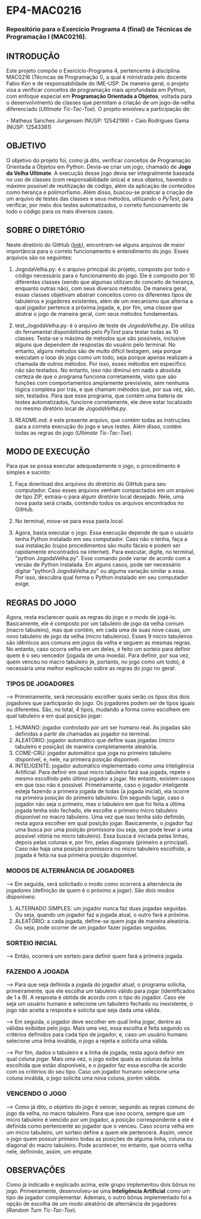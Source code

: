 # EP4-MAC0216
### Repositório para o Exercício Programa 4 (final) de Técnicas de Programação I (MAC0216).

## INTRODUÇÃO
Este projeto compõe o Exercício-Programa 4, pertencente à disciplina MAC0216 (Técnicas de Programação I), a qual é ministrada pelo docente Fabio Kon e de responsabilidade do IME-USP. De maneira geral, o projeto visa a verificar conceitos de programação mais aprofundada em Python, com enfoque especial em **Programação Orientada a Objetos**, voltada para o desenvolvimento de classes que permitam a criação de um jogo-da-velha diferenciado (*Ultimate Tic-Tac-Toe*). O projeto envolveu a participação de:

‣ Matheus Sanches Jurgensen (NUSP: 12542199)
‣ Caio Rodrigues Gama (NUSP: 12543381)

## OBJETIVO
O objetivo do projeto foi, como já dito, verificar conceitos de Programação Orientada a Objetos em Python. Devia-se criar um jogo, chamado de **Jogo da Velha Ultimate**. A execução desse jogo devia ser integralmente baseada no uso de classes (com responsabilidade única) e seus objetos, havendo o máximo possível de reutilização de código, além da aplicação de conteúdos como herança e polimorfismo. Além disso, buscou-se praticar a criação de um arquivo de testes das classes e seus métodos, utilizando o *PyTest*, para verificar, por meio dos testes automatizados, o correto funcionamento de todo o código para os mais diversos casos.

## SOBRE O DIRETÓRIO
Neste diretório do GitHub ([link](https://github.com/mathjug/EP4-MAC0216)), encontram-se alguns arquivos de maior importância para o correto funcionamento e entendimento do jogo. Esses arquivos são os seguintes:

1. JogodaVelha.py: é o arquivo principal do projeto, composto por todo o código necessário para o funcionamento do jogo. Ele é composto por 10 diferentes classes (sendo que algumas utilizam do conceito de herança, enquanto outras não), com seus diversos métodos. De maneira geral, essas classes objetivam abstrair conceitos como os diferentes tipos de tabuleiros e jogadores existentes, além de um mecanismo que alterna a qual jogador pertence a próxima jogada, e, por fim, uma classe que abstrai o jogo de maneira geral, com seus métodos fundamentais.

2. test_JogodaVelha.py: é o arquivo de teste de *JogodaVelha.py*. Ele utiliza do ferramental disponibilizado pelo *PyTest* para testar todas as 10 classes. Testa-se o máximo de métodos que são possíveis, inclusive alguns que dependem de respostas do usuário pelo terminal. No entanto, alguns métodos são de muito difícil testagem, seja porque executam o loop do jogo como um todo, seja porque apenas realizam a chamada de outros métodos. Por isso, esses métodos em específico não são testados. No entanto, isso não diminui em nada a absoluta certeza de que o programa funciona corretamente, visto que são funções com comportamentos amplamente previsíveis, sem nenhuma lógica complexa por trás, e que chamam métodos que, por sua vez, são, sim, testados. Para que esse programa, que contém uma bateria de testes automatizados, funcione corretamente, ele deve estar localizado no mesmo diretório local de *JogodaVelha.py*.

3. README.md: é este presente arquivo, que contém todas as instruções para a correta execução do jogo e seus testes. Além disso, contém todas as regras do jogo (*Ultimate Tic-Tac-Toe*).

## MODO DE EXECUÇÃO
Para que se possa executar adequadamente o jogo, o procedimento é simples e sucinto:

1) Faça download dos arquivos do diretório do GitHub para seu computador. Caso esses arquivos venham compactados em um arquivo de tipo ZIP, extraia-o para algum diretório local desejado. Nele, uma nova pasta será criada, contendo todos os arquivos encontrados no GitHub.

2) No terminal, mova-se para essa pasta local.

3) Agora, basta executar o jogo. Essa execução depende de que o usuário tenha Python instalado em seu computador. Caso não o tenha, faça a sua instalação (cujos procedimentos são muito fáceis e podem ser rapidamente encontrados na internet). Para executar, digite, no terminal, "python JogodaVelha.py". Esse comando pode variar de acordo com a versão de Python instalada. Em alguns casos, pode ser necessário digitar "python3 JogodaVelha.py" ou alguma variação similar a essa. Por isso, descubra qual forma o Python instalado em seu computador exige.

## REGRAS DO JOGO
Agora, resta esclarecer quais as regras do jogo e o modo de jogá-lo. Basicamente, ele é composto por um tabuleiro de jogo da velha comum (macro tabuleiro), mas que contém, em cada uma de suas nove casas, um novo tabuleiro de jogo da velha (micro tabuleiros). Esses 9 micro tabuleiros são idênticos aos comuns em jogos da velha e seguem as mesmas regras. No entanto, caso ocorra velha em um deles, é feito um sorteio para definir quem é o seu vencedor (jogada de uma moeda). Para definir, por sua vez, quem venceu no macro tabuleiro (e, portanto, no jogo como um todo), é necessária uma melhor explicação sobre as regras do jogo no geral:

### TIPOS DE JOGADORES
--> Primeiramente, será necessário escolher quais serão os tipos dos dois jogadores que participarão do jogo. Os jogadores podem ser de tipos iguais ou diferentes. São, no total, 4 tipos, mudando a forma como escolhem em qual tabuleiro e em qual posição jogar:

1. HUMANO: jogador controlado por um ser humano real. As jogadas são definidas a partir de chamadas ao jogador no terminal.
2. ALEATÓRIO: jogador automático que define suas jogadas (micro tabuleiro e posição) de maneira completamente aleatória.
3. COME-CRU: jogador automático que joga no primeiro tabuleiro disponível, e, nele, na primeira posição disponível.
4. INTELIGENTE: jogador automático implementado como uma Inteligência Artificial. Para definir em qual micro tabuleiro fará sua jogada, repete o mesmo escolhido pelo último jogador a jogar. No entanto, existem casos em que isso não é possível. Primeiramente, caso o jogador inteligente esteja fazendo a primeira jogada de todas (a jogada inicial), ela ocorre na primeira posição do primeiro tabuleiro. Em segundo lugar, caso o jogador não seja o primeiro, mas o tabuleiro em que foi feita a última jogada tenha sido fechado, ele escolhe o primeiro micro tabuleiro disponível no macro tabuleiro. Uma vez que isso tenha sido definido, resta agora escolher em qual posição jogar. Basicamente, o jogador faz uma busca por uma posição promissora (ou seja, que pode levar a uma possível vitória no micro tabuleiro). Essa busca é iniciada pelas linhas, depois pelas colunas e, por fim, pelas diagonais (primeiro a principal). Caso não haja uma posição promissora no micro tabuleiro escolhido, a jogada é feita na sua primeira posição disponível.

### MODOS DE ALTERNÂNCIA DE JOGADORES
--> Em seguida, será solicitado o modo como ocorrerá a alternância de jogadores (definição de quem é o próximo a jogar). São dois modos disponíveis:

1. ALTERNADO SIMPLES: um jogador nunca faz duas jogadas seguidas. Ou seja, quando um jogador faz a jogada atual, o outro fará a próxima.
2. ALEATÓRIO: a cada jogada, define-se quem joga de maneira aleatória. Ou seja, pode ocorrer de um jogador fazer jogadas seguidas.

### SORTEIO INICIAL
--> Então, ocorrerá um sorteio para definir quem fará a primeira jogada.

### FAZENDO A JOGADA
--> Para que seja definida a jogada do jogador atual, o programa solicita, primeiramente, que ele escolha um tabuleiro válido para jogar (identificados de 1 a 9). A resposta é obtida de acordo com o tipo do jogador. Caso ele seja um usuário humano e selecione um tabuleiro fechado ou inexistente, o jogo não aceita a resposta e solicita que seja dada uma válida.

--> Em seguida, o jogador deve escolher em qual linha jogar, dentre as válidas exibidas pelo jogo. Mais uma vez, essa escolha é feita segundo os critérios definidos para cada tipo de jogador, e, caso um usuário humano selecione uma linha inválida, o jogo a rejeita e solicita uma válida.

--> Por fim, dados o tabuleiro e a linha de jogada, resta agora definir em qual coluna jogar. Mais uma vez, o jogo exibe quais as colunas da linha escolhida que estão disponíveis, e o jogador faz essa escolha de acordo com os critérios do seu tipo. Caso um jogador humano selecione uma coluna inválida, o jogo solicita uma nova coluna, porém válida.

### VENCENDO O JOGO
--> Como já dito, o objetivo do jogo é vencer, segundo as regras comuns do jogo da velha, no macro tabuleiro. Para que isso ocorra, sempre que um micro tabuleiro é vencido por um jogador, a posição correspondente a ele é definida como pertencente ao jogador que o venceu. Caso ocorra velha em um micro tabuleiro, um sorteio define a quem ele pertencerá. Assim, vence o jogo quem possuir primeiro todas as posições de alguma linha, coluna ou diagonal do macro tabuleiro. Pode acontecer, no entanto, que ocorra velha nele, definindo, assim, um empate.

## OBSERVAÇÕES
Como já indicado e explicado acima, este grupo implementou dois bônus no jogo. Primeiramente, desenvolveu-se uma **Inteligência Artificial** como um tipo de jogador complementar. Ademais, o outro bônus implementado foi a opção de escolha de um modo aleatório de alternância de jogadores (*Random Turn Tic-Tac-Toe*).